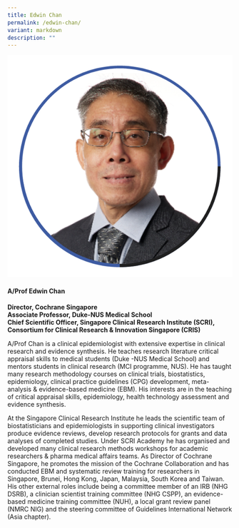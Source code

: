 ```yaml
---
title: Edwin Chan
permalink: /edwin-chan/
variant: markdown
description: ""
---
```

<div class="row">
<div class="col is-3">
<img src="/images/Speakers_EdwinChan.png">
</div>
<div class="col is-9 speaker-details">
	<h4><b>A/Prof Edwin Chan</b></h4>
<b>Director, Cochrane Singapore <br>
	Associate Professor, Duke-NUS Medical School <br>
	Chief Scientific Officer, Singapore Clinical Research Institute (SCRI), <br>Consortium for Clinical Research &amp; Innovation Singapore (CRIS)</b>
	
<p>A/Prof Chan is a clinical epidemiologist with extensive expertise in clinical research and evidence synthesis. He teaches research literature critical appraisal skills to medical students (Duke -NUS Medical School) and mentors students in clinical research (MCI programme, NUS). He has taught many research methodology courses on clinical trials, biostatistics, epidemiology, clinical practice guidelines (CPG) development, meta-analysis &amp; evidence-based medicine (EBM). His interests are in the teaching of critical appraisal skills, epidemiology, health technology assessment and evidence synthesis.<br>
 
At the Singapore Clinical Research Institute he leads the scientific team of biostatisticians and epidemiologists in supporting clinical investigators produce evidence reviews, develop research protocols for grants and data analyses of completed studies. Under SCRI Academy he has organised and developed many clinical research methods workshops for academic researchers &amp; pharma medical affairs teams.  As Director of Cochrane Singapore, he promotes the mission of the Cochrane Collaboration and has conducted EBM and systematic review training for researchers in Singapore, Brunei, Hong Kong, Japan, Malaysia, South Korea and Taiwan. His other external roles include being a committee member of an IRB (NHG DSRB), a clinician scientist training committee (NHG CSPP), an evidence-based  medicine training committee (NUH), a local grant review panel (NMRC NIG) and the steering committee of Guidelines International Network (Asia chapter).

</p>
</div>
</div>